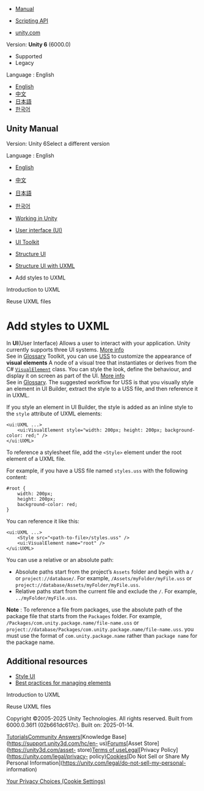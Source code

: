 [](https://docs.unity3d.com)

  * [Manual](../Manual/index.html)
  * [Scripting API](../ScriptReference/index.html)

  * [unity.com](https://unity.com/)

Version: **Unity 6** (6000.0)

  * Supported
  * Legacy

Language : English

  * [English](/Manual/UIE-add-style-to-uxml.html)
  * [中文](/cn/current/Manual/UIE-add-style-to-uxml.html)
  * [日本語](/ja/current/Manual/UIE-add-style-to-uxml.html)
  * [한국어](/kr/current/Manual/UIE-add-style-to-uxml.html)

[](https://docs.unity3d.com)

## Unity Manual

Version: Unity 6Select a different version

Language : English

  * [English](/Manual/UIE-add-style-to-uxml.html)
  * [中文](/cn/current/Manual/UIE-add-style-to-uxml.html)
  * [日本語](/ja/current/Manual/UIE-add-style-to-uxml.html)
  * [한국어](/kr/current/Manual/UIE-add-style-to-uxml.html)

  * [Working in Unity](working-in-unity.html)
  * [User interface (UI)](UIToolkits.html)
  * [UI Toolkit](UIElements.html)
  * [Structure UI](UIE-structure-ui.html)
  * [Structure UI with UXML](UIE-UXML.html)
  * Add styles to UXML

[](UIE-WritingUXMLTemplate.html)

Introduction to UXML

[](UIE-reuse-uxml-files.html)

Reuse UXML files

# Add styles to UXML

In **UI**(User Interface) Allows a user to interact with your application.
Unity currently supports three UI systems. [More info](UI-system-compare.html)  
See in [Glossary](Glossary.html#UI) Toolkit, you can use [USS](UIE-USS.html)
to customize the appearance of **visual elements** A node of a visual tree
that instantiates or derives from the C#
[`VisualElement`](../ScriptReference/UIElements.VisualElement.html) class. You
can style the look, define the behaviour, and display it on screen as part of
the UI. [More info](UIE-VisualTree.html)  
See in [Glossary](Glossary.html#Visualelement). The suggested workflow for USS
is that you visually style an element in UI Builder, extract the style to a
USS file, and then reference it in UXML.

If you style an element in UI Builder, the style is added as an inline style
to the `style` attribute of UXML elements:

    
    
    <ui:UXML ...>
        <ui:VisualElement style="width: 200px; height: 200px; background-color: red;" />
    </ui:UXML>
    

To reference a stylesheet file, add the `<Style>` element under the root
element of a UXML file.

For example, if you have a USS file named `styles.uss` with the following
content:

    
    
    #root {
        width: 200px;
        height: 200px;
        background-color: red;
    }
    

You can reference it like this:

    
    
    <ui:UXML ...>
        <Style src="<path-to-file>/styles.uss" />
        <ui:VisualElement name="root" />
    </ui:UXML>
    

You can use a relative or an absolute path:

  * Absolute paths start from the project’s `Assets` folder and begin with a `/` or `project://database/`. For example, `/Assets/myFolder/myFile.uss` or `project://database/Assets/myFolder/myFile.uss`.
  * Relative paths start from the current file and exclude the `/`. For example, `../myFolder/myFile.uss`.

**Note** : To reference a file from packages, use the absolute path of the
package file that starts from the `Packages` folder. For example,
`/Packages/com.unity.package.name/file-name.uss` or
`project://database/Packages/com.unity.package.name/file-name.uss`. you must
use the format of `com.unity.package.name` rather than `package name` for the
package name.

## Additional resources

  * [Style UI](UIE-USS.html)
  * [Best practices for managing elements](UIE-best-practices-for-managing-elements.html)

[](UIE-WritingUXMLTemplate.html)

Introduction to UXML

[](UIE-reuse-uxml-files.html)

Reuse UXML files

Copyright ©2005-2025 Unity Technologies. All rights reserved. Built from
6000.0.36f1 (02b661dc617c). Built on: 2025-01-14.

[Tutorials](https://learn.unity.com/)[Community
Answers](https://answers.unity3d.com)[Knowledge
Base](https://support.unity3d.com/hc/en-
us)[Forums](https://forum.unity3d.com)[Asset Store](https://unity3d.com/asset-
store)[Terms of
use](https://docs.unity3d.com/Manual/TermsOfUse.html)[Legal](https://unity.com/legal)[Privacy
Policy](https://unity.com/legal/privacy-
policy)[Cookies](https://unity.com/legal/cookie-policy)[Do Not Sell or Share
My Personal Information](https://unity.com/legal/do-not-sell-my-personal-
information)

[Your Privacy Choices (Cookie Settings)](javascript:void\(0\);)

